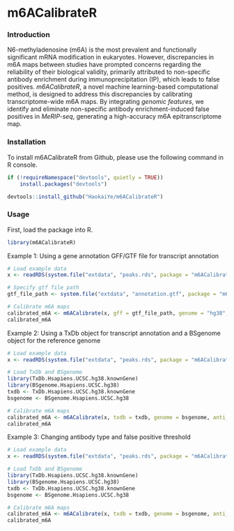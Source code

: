 # m6ACalibrateR

### Introduction
N6-methyladenosine (m6A) is the most prevalent and functionally significant mRNA modification in eukaryotes. However, discrepancies in m6A maps between studies have prompted concerns regarding the reliability of their biological validity, primarily attributed to non-specific antibody enrichment during immunoprecipitation (IP), which leads to false positives. *m6ACalibrateR*, a novel machine learning-based computational method, is designed to address this discrepancies by calibrating transcriptome-wide m6A maps. By integrating *genomic features*, we identify and eliminate non-specific antibody enrichment-induced false positives in *MeRIP-seq*, generating a high-accuracy m6A epitranscriptome map.

### Installation
To install m6ACalibrateR from Github, please use the following command in R console.
``` r
if (!requireNamespace("devtools", quietly = TRUE))
    install.packages("devtools")

devtools::install_github("HaokaiYe/m6ACalibrateR")
```

### Usage
First, load the package into R.
``` r
library(m6ACalibrateR)
```

Example 1: Using a gene annotation GFF/GTF file for transcript annotation
``` r
# Load example data
x <- readRDS(system.file("extdata", "peaks.rds", package = "m6ACalibrateR"))

# Specify gtf file path
gtf_file_path <- system.file("extdata", "annotation.gtf", package = "m6ACalibrateR")

# Calibrate m6A maps
calibrated_m6A <- m6ACalibrate(x, gff = gtf_file_path, genome = "hg38", anti_type = "ensemble")
calibrated_m6A
```


Example 2: Using a TxDb object for transcript annotation and a BSgenome object for the reference genome
``` r
# Load example data
x <- readRDS(system.file("extdata", "peaks.rds", package = "m6ACalibrateR"))

# Load TxDb and BSgenome
library(TxDb.Hsapiens.UCSC.hg38.knownGene)
library(BSgenome.Hsapiens.UCSC.hg38)
txdb <- TxDb.Hsapiens.UCSC.hg38.knownGene
bsgenome <- BSgenome.Hsapiens.UCSC.hg38

# Calibrate m6A maps
calibrated_m6A <- m6ACalibrate(x, txdb = txdb, genome = bsgenome, anti_type = "ensemble", FP_threshold = 0.4)
calibrated_m6A
```


Example 3: Changing antibody type and false positive threshold
``` r
# Load example data
x <- readRDS(system.file("extdata", "peaks.rds", package = "m6ACalibrateR"))

# Load TxDb and BSgenome
library(TxDb.Hsapiens.UCSC.hg38.knownGene)
library(BSgenome.Hsapiens.UCSC.hg38)
txdb <- TxDb.Hsapiens.UCSC.hg38.knownGene
bsgenome <- BSgenome.Hsapiens.UCSC.hg38

# Calibrate m6A maps
calibrated_m6A <- m6ACalibrate(x, txdb = txdb, genome = bsgenome, anti_type = "Abcam")
calibrated_m6A
```
